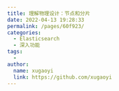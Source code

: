 ```yaml
---
title: 理解物理设计：节点和分片
date: 2022-04-13 19:28:33
permalink: /pages/60f923/
categories:
  - Elasticsearch
  - 深入功能
tags:
  - 
author: 
  name: xugaoyi
  link: https://github.com/xugaoyi
---
```

